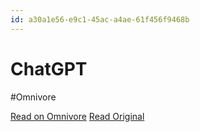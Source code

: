 ```yaml
---
id: a30a1e56-e9c1-45ac-a4ae-61f456f9468b
---
```


# ChatGPT
#Omnivore

[Read on Omnivore](https://omnivore.app/me/chat-gpt-191e4edc34c)
[Read Original](https://chatgpt.com)


